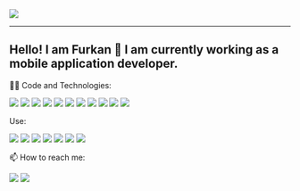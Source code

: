 <img align="center" src="https://github-readme-stats.vercel.app/api?username=furkansahinfs&line_height=28&count_private=true&show_icons=true&include_all_commits=true&theme=github_dark"/>

 ---
 ## Hello! I am Furkan 👋 I am currently working as a mobile application developer.

<!--
```javascript
const dan = {
  pronouns: 'he' | 'him',
  code: ['C#', 'Typescript', 'Javascript', 'HTML', 'CSS', 'C++', 'C'],
  frameworks: ['.net', '.net core', 'NodeJS'],
  platforms: ['Azure', 'AWS'],
  databases: ['SQL Server', 'mySQL'],
  devOps: ['Docker', 'Serverless'],
  tools: ['Jest', 'Cypress', 'Swagger'],
}
```-->

:man_technologist: Code and Technologies: 

![](https://img.shields.io/badge/Code-Java-informational?style=flat&logo=java&logoColor=white&color=1F6FEB) ![](https://img.shields.io/badge/Code-JavaScript-informational?style=flat&logo=javascript&logoColor=white&color=1F6FEB) ![](https://img.shields.io/badge/Code-TypeScript-informational?style=flat&logo=typescript&logoColor=white&color=1F6FEB)
![](https://img.shields.io/badge/-React%20Native-informational?style=flat&logo=react&logoColor=white&color=1F6FEB) ![](https://img.shields.io/badge/-React-informational?style=flat&logo=react&logoColor=white&color=1F6FEB) ![](https://img.shields.io/badge/-NodeJS-informational?style=flat&logo=nodedotjs&logoColor=white&color=1F6FEB) ![](https://img.shields.io/badge/-Android%20Studio-informational?style=flat&logo=androidStudio&logoColor=white&color=1F6FEB) ![](https://img.shields.io/badge/Code-Python-informational?style=flat&logo=python&logoColor=white&color=1F6FEB) ![](https://img.shields.io/badge/Code-C-informational?style=flat&logo=c&logoColor=white&color=1F6FEB) ![](https://img.shields.io/badge/Code-C++-informational?style=flat&logo=c%2B%2B&logoColor=white&color=1F6FEB)  ![](https://img.shields.io/badge/Code-C%23-informational?style=flat&logo=c-sharp&logoColor=white&color=1F6FEB) 

Use:

![](https://img.shields.io/badge/Postman-informational?style=flat&logo=postman&logoColor=white&color=FF6C37)
![](https://img.shields.io/badge/Firebase-informational?style=flat&logo=firebase&logoColor=white&color=FF6C37)
![](https://img.shields.io/badge/OneSignal-informational?style=flat&logo=onesignal&logoColor=white&color=FF6C37)
![](https://img.shields.io/badge/Codepush-informational?style=flat&logo=codepush&logoColor=white&color=FF6C37)
![](https://img.shields.io/badge/Redux-informational?style=flat&logo=redux&logoColor=white&color=FF6C37)
![](https://img.shields.io/badge/Amazon_AWS-232F3E?style=flat&logo=amazon-aws&logoColor=white&color=FF6C37)
![](https://img.shields.io/badge/Azure_DevOps-informational?style=flat&logo=azure-devops&logoColor=white&color=FF6C37)


📫 How to reach me:

[![](https://img.shields.io/badge/-Furkan%20Şahin-informational?style=flat&logo=linkedin&logoColor=white&color=0077b5)](http://www.linkedin.com/in/furkansahinfs) [![](https://img.shields.io/badge/-sahinfurkan.wordpress.com-informational?style=flat&logo=firefox-browser&logoColor=white&color=062020)](https://sahinfurkan.wordpress.com/)
